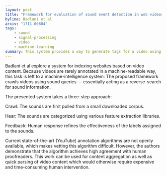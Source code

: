 ```yaml
---
layout: post
title: "Framework for evaluation of sound event detection in web videos"
byline: Badlani et al
arxiv: "1711.00804"
tags:
    - sound
    - signal-processing
    - video
    - machine-learning
summary: This system provides a way to generate tags for a video using only sound features, which allows one to query a video collection for sound content as well as human-added tags.
---
```


Badlani et al explore a system for indexing websites based on video content. Because videos are rarely annotated in a machine-readable way, this task is left to a machine-intelligence system: The proposed framework crawls videos using sound queries — essentially acting as a reverse-search for sound information.

The presented system takes a three-step approach:

Crawl: The sounds are first pulled from a small downloaded corpus.

Hear: The sounds are categorized using various feature extraction libraries.

Feedback: Human response refines the effectiveness of the labels assigned to the sounds.

Current state-of-the-art (YouTube) annotation algorithms are not openly available, which makes vetting this algorithm difficult. However, the authors demonstrate that the algorithm achieves high agreement with human proofreaders. This work can be used for content aggregation as well as quick parsing of video content which would otherwise require expensive and time-consuming human intervention.

